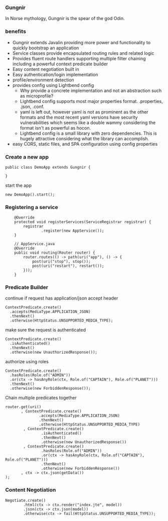 ### Gungnir
In Norse mythology, Gungnir is the spear of the god Odin.

### benefits
- Gungnir extends Javalin providing more power and functionality to quickly bootstrap an application
- Service classes provide encapsulated routing rules and related logic
- Provides fluent route handlers supporting multiple filter chaining including a powerful context predicate builder
- Easy content negotiation built in
- Easy authentication/login implementation
- profile/environment detection
- provides config using Lightbend config
  - Why provide a concrete implementation and not an abstraction such as microprofile?
  - Lightbend config supports most major properties format. .properties, .json, .conf. 
  - yaml is left out, however yaml is not as prominent as the other formats and the most recent yaml versions have security vulnerabilities which seems like a double wammy considering the format isn't as powerful as hocon. 
  - Lightbend config is a small library with zero dependencies. This is hugely attractive considering what the library can accomplish.
- easy CORS, static files, and SPA configuration using config properties

### Create a new app
``` 
public class DemoApp extends Gungnir {

}
```

start the app
```
new DemoApp().start(); 
```


### Registering a service
``` 
    @Override
    protected void registerServices(ServiceRegistrar registrar) {
        registrar
                .register(new AppService());
    }
   
    // AppService.java 
    @Override
    public void routing(Router router) {
        router.routes(() -> path(uri("app"), () -> {
            post(uri("stop"), stop());
            post(uri("restart"), restart());
        }));
    }
```

### Predicate Builder
continue if request has application/json accept header
```
ContextPredicate.create()
  .accepts(MediaType.APPLICATION_JSON)
  .thenNext()
  .otherwise(HttpStatus.UNSUPPORTED_MEDIA_TYPE);
```

make sure the request is authenticated
```
ContextPredicate.create()
  .isAuthenticated()
  .thenNext()
  .otherwise(new UnauthorizedResponse());
```

authorize using roles
```
ContextPredicate.create()
  .hasRoles(Role.of("ADMIN"))
  .or(ctx -> hasAnyRole(ctx, Role.of("CAPTAIN"), Role.of("PLANET")))
  .thenNext()
  .otherwise(new ForbiddenResponse());
```

Chain multiple predicates together
```
router.get(uri()
       , ContextPredicate.create()
               .accepts(MediaType.APPLICATION_JSON)
               .thenNext()
               .otherwise(HttpStatus.UNSUPPORTED_MEDIA_TYPE)
        , ContextPredicate.create()
                .isAuthenticated()
                .thenNext()
                .otherwise(new UnauthorizedResponse())
        , ContextPredicate.create()
                .hasRoles(Role.of("ADMIN"))
                .or(ctx -> hasAnyRole(ctx, Role.of("CAPTAIN"), Role.of("PLANET")))
                .thenNext()
                .otherwise(new ForbiddenResponse())
       , ctx -> ctx.json(getData())
);
```

### Content Negotiation
```
Negotiate.create()
        .html(ctx -> ctx.render("index.jte", model))
        .json(ctx -> ctx.json(model))
        .otherwise(ctx -> fail(HttpStatus.UNSUPPORTED_MEDIA_TYPE));
```